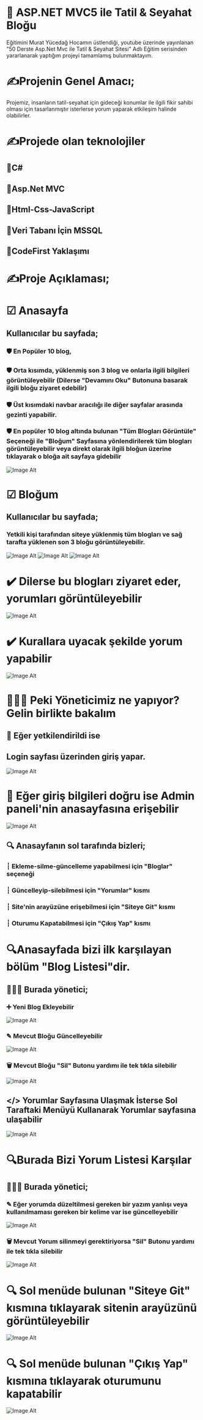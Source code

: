 # 👀 ASP.NET MVC5 ile Tatil & Seyahat Bloğu
Eğitimini Murat Yücedağ Hocamın üstlendiği, youtube üzerinde yayınlanan "50 Derste Asp.Net Mvc ile Tatil & Seyahat Sitesi" Adlı Eğitim serisinden yararlanarak 
yaptığım projeyi tamamlamış bulunmaktayım.


#  ✍Projenin Genel Amacı;
Projemiz, insanların tatil-seyahat için  gideceği konumlar ile ilgili fikir sahibi olması için tasarlanmıştır
isterlerse yorum yaparak etkileşim halinde olabilirler. 

# ✍Projede olan teknolojiler
 ## 📌C#
 ## 📌Asp.Net MVC
 ## 📌Html-Css-JavaScript
 ## 📌Veri Tabanı İçin MSSQL
 ## 📌CodeFirst Yaklaşımı

# ✍Proje Açıklaması;

# ☑ Anasayfa

## Kullanıcılar bu sayfada;
### 🛡️ En Popüler 10 blog,
### 🛡️ Orta kısımda, yüklenmiş son 3 blog ve onlarla ilgili bilgileri görüntüleyebilir (Dilerse "Devamını Oku" Butonuna basarak ilgili bloğu ziyaret edebilir)
### 🛡️ Üst kısımdaki navbar aracılığı ile diğer sayfalar arasında gezinti yapabilir.
### 🛡️ En popüler 10 blog altında bulunan "Tüm Blogları Görüntüle" Seçeneği ile "Bloğum" Sayfasına yönlendirilerek tüm blogları görüntüleyebilir veya direkt olarak ilgili bloğun üzerine tıklayarak o bloğa ait sayfaya gidebilir

![Image Alt](https://github.com/SemihSanli/MVC5_TRAVELTRIP/blob/10695869197239ff10f46af33bcd70063930157c/Resimler/Ekran%20g%C3%B6r%C3%BCnt%C3%BCs%C3%BC%202025-01-30%20125354.png)


# ☑ Bloğum 
## Kullanıcılar bu sayfada;
### Yetkili kişi tarafından siteye yüklenmiş tüm blogları ve sağ tarafta yüklenen son 3 bloğu görüntüleyebilir.
![Image Alt](https://github.com/SemihSanli/MVC5_TRAVELTRIP/blob/c8ab68ace259b33d9f839aab45c507ecc882f3b0/Resimler/Ekran%20g%C3%B6r%C3%BCnt%C3%BCs%C3%BC%202025-01-30%20125536.png)
![Image Alt](https://github.com/SemihSanli/MVC5_TRAVELTRIP/blob/c8ab68ace259b33d9f839aab45c507ecc882f3b0/Resimler/Ekran%20g%C3%B6r%C3%BCnt%C3%BCs%C3%BC%202025-01-30%20125544.png)
![Image Alt](https://github.com/SemihSanli/MVC5_TRAVELTRIP/blob/c8ab68ace259b33d9f839aab45c507ecc882f3b0/Resimler/Ekran%20g%C3%B6r%C3%BCnt%C3%BCs%C3%BC%202025-01-30%20125552.png)

# ✔️ Dilerse bu blogları ziyaret eder, yorumları görüntüleyebilir

![Image Alt](https://github.com/SemihSanli/MVC5_TRAVELTRIP/blob/c8ab68ace259b33d9f839aab45c507ecc882f3b0/Resimler/Ekran%20g%C3%B6r%C3%BCnt%C3%BCs%C3%BC%202025-01-30%20125510.png)

# ✔️ Kurallara uyacak şekilde yorum yapabilir


![Image Alt](https://github.com/SemihSanli/MVC5_TRAVELTRIP/blob/c8ab68ace259b33d9f839aab45c507ecc882f3b0/Resimler/Ekran%20g%C3%B6r%C3%BCnt%C3%BCs%C3%BC%202025-01-30%20125518.png)


# 👨🏻‍💻 Peki Yöneticimiz ne yapıyor? Gelin birlikte bakalım

## 📢 Eğer yetkilendirildi ise 
  ## Login sayfası üzerinden giriş yapar. 
  ![Image Alt](https://github.com/SemihSanli/MVC5_TRAVELTRIP/blob/b23b93a9957a689a7c8543c727775c75dd7c0a7f/Resimler/Ekran%20g%C3%B6r%C3%BCnt%C3%BCs%C3%BC%202025-01-30%20125800.png)
  
 # 🤝 Eğer giriş bilgileri doğru ise Admin paneli'nin anasayfasına erişebilir
![Image Alt]( https://github.com/SemihSanli/MVC5_TRAVELTRIP/blob/b23b93a9957a689a7c8543c727775c75dd7c0a7f/Resimler/Ekran%20g%C3%B6r%C3%BCnt%C3%BCs%C3%BC%202025-01-30%20135510.png)

## 🔍 Anasayfanın sol tarafında bizleri;
### ┆ Ekleme-silme-güncelleme yapabilmesi için "Bloglar" seçeneği
### ┆ Güncelleyip-silebilmesi için "Yorumlar" kısmı
### ┆ Site'nin arayüzüne erişebilmesi için "Siteye Git" kısmı
### ┆ Oturumu Kapatabilmesi için "Çıkış Yap" kısmı

# 🔍Anasayfada bizi ilk karşılayan bölüm "Blog Listesi"dir.

## 👨🏻‍💻 Burada yönetici;
### ➕  Yeni Blog Ekleyebilir
 ![Image Alt]( https://github.com/SemihSanli/MVC5_TRAVELTRIP/blob/3e3e5a9099fbc691471ea4ad8c00e4d8bccafc6c/Resimler/Ekran%20g%C3%B6r%C3%BCnt%C3%BCs%C3%BC%202025-01-30%20135541.png)

### ✎  Mevcut Bloğu Güncelleyebilir
 ![Image Alt](https://github.com/SemihSanli/MVC5_TRAVELTRIP/blob/3e3e5a9099fbc691471ea4ad8c00e4d8bccafc6c/Resimler/Ekran%20g%C3%B6r%C3%BCnt%C3%BCs%C3%BC%202025-01-30%20135607.png)
 
 ### 🗑️  Mevcut Bloğu "Sil" Butonu yardımı ile tek tıkla silebilir
 ![Image Alt](https://github.com/SemihSanli/MVC5_TRAVELTRIP/blob/b23b93a9957a689a7c8543c727775c75dd7c0a7f/Resimler/Ekran%20g%C3%B6r%C3%BCnt%C3%BCs%C3%BC%202025-01-30%20135510.png)



## </>  Yorumlar Sayfasına Ulaşmak İsterse Sol Taraftaki Menüyü Kullanarak  Yorumlar sayfasına ulaşabilir
![Image Alt](https://github.com/SemihSanli/MVC5_TRAVELTRIP/blob/3e3e5a9099fbc691471ea4ad8c00e4d8bccafc6c/Resimler/Ekran%20g%C3%B6r%C3%BCnt%C3%BCs%C3%BC%202025-01-30%20125708.png)

# 🔍Burada Bizi Yorum Listesi Karşılar
## 👨🏻‍💻 Burada yönetici;

### ✎  Eğer yorumda düzeltilmesi gereken bir yazım yanlışı veya kullanılmaması gereken bir kelime var ise güncelleyebilir
 ![Image Alt](https://github.com/SemihSanli/MVC5_TRAVELTRIP/blob/3e3e5a9099fbc691471ea4ad8c00e4d8bccafc6c/Resimler/Ekran%20g%C3%B6r%C3%BCnt%C3%BCs%C3%BC%202025-01-30%20135531.png)
###  🗑️  Mevcut Yorum silinmeyi gerektiriyorsa "Sil" Butonu yardımı ile tek tıkla silebilir
 ![Image Alt](https://github.com/SemihSanli/MVC5_TRAVELTRIP/blob/3e3e5a9099fbc691471ea4ad8c00e4d8bccafc6c/Resimler/Ekran%20g%C3%B6r%C3%BCnt%C3%BCs%C3%BC%202025-01-30%20125708.png)

 # 🔍 Sol menüde bulunan "Siteye Git" kısmına tıklayarak sitenin arayüzünü görüntüleyebilir
 ![Image Alt](https://github.com/SemihSanli/MVC5_TRAVELTRIP/blob/3579f68136e82bf989c80fd37fdc09436e9de2de/Resimler/Ekran%20g%C3%B6r%C3%BCnt%C3%BCs%C3%BC%202025-01-30%20143114.png)

 # 🔍 Sol menüde bulunan "Çıkış Yap" kısmına tıklayarak oturumunu kapatabilir
 ![Image Alt](https://github.com/SemihSanli/MVC5_TRAVELTRIP/blob/b23b93a9957a689a7c8543c727775c75dd7c0a7f/Resimler/Ekran%20g%C3%B6r%C3%BCnt%C3%BCs%C3%BC%202025-01-30%20125800.png)
